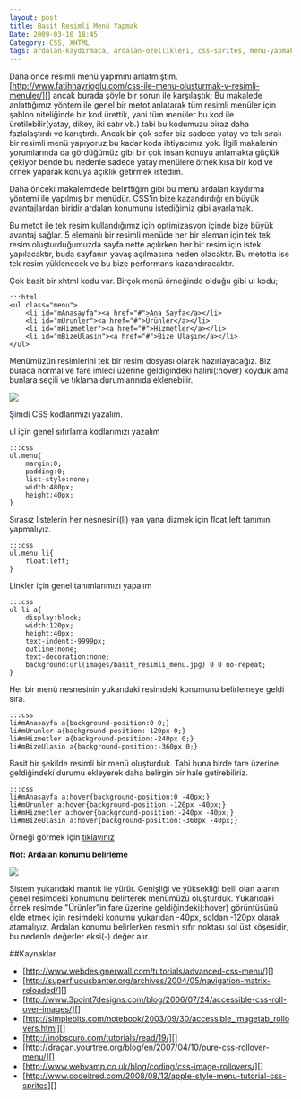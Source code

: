```yaml
---
layout: post
title: Basit Resimli Menü Yapmak
Date: 2009-03-10 18:45
Category: CSS, XHTML
tags: ardalan-kaydırmaca, ardalan-özellikleri, css-sprites, menü-yapmak, resimli-menü
---
```


Daha önce resimli menü yapımını anlatmıştım.
[http://www.fatihhayrioglu.com/css-ile-menu-olusturmak-v-resimli-menuler/][]
ancak burada şöyle bir sorun ile karşılaştık; Bu makalede anlattığımız
yöntem ile genel bir metot anlatarak tüm resimli menüler için şablon
niteliğinde bir kod ürettik, yani tüm menüler bu kod ile
üretilebilir(yatay, dikey, iki satır vb.) tabi bu kodumuzu biraz daha
fazlalaştırdı ve karıştırdı. Ancak bir çok sefer biz sadece yatay ve tek
sıralı bir resimli menü yapıyoruz bu kadar koda ihtiyacımız yok. İlgili
makalenin yorumlarında da gördüğümüz gibi bir çok insan konuyu anlamakta
güçlük çekiyor bende bu nedenle sadece yatay menülere örnek kısa bir kod
ve örnek yaparak konuya açıklık getirmek istedim.

Daha önceki makalemdede belirttiğim gibi bu menü ardalan kaydırma
yöntemi ile yapılmış bir menüdür. CSS'in bize kazandırdığı en büyük
avantajlardan biridir ardalan konumunu istediğimiz gibi ayarlamak.

Bu metot ile tek resim kullandığımız için optimizasyon içinde bize büyük
avantaj sağlar. 5 elemanlı bir resimli menüde her bir eleman için tek
tek resim oluşturduğumuzda sayfa nette açılırken her bir resim için
istek yapılacaktır, buda sayfanın yavaş açılmasına neden olacaktır. Bu
metotta ise tek resim yüklenecek ve bu bize performans kazandıracaktır.

Çok basit bir xhtml kodu var. Birçok menü örneğinde olduğu gibi ul kodu;

	:::html
	<ul class="menu">
	    <li id="mAnasayfa"><a href="#">Ana Sayfa</a></li>
	    <li id="mUrunler"><a href="#">Ürünler</a></li>
	    <li id="mHizmetler"><a href="#">Hizmetler</a></li>
	    <li id="mBizeUlasin"><a href="#">Bize Ulaşın</a></li>
	</ul>


Menümüzün resimlerini tek bir resim dosyası olarak hazırlayacağız. Biz
burada normal ve fare imleci üzerine geldiğindeki halini(:hover) koyduk
ama bunlara seçili ve tıklama durumlarınıda eklenebilir.

![][100]

Şimdi CSS kodlarımızı yazalım.

ul için genel sıfırlama kodlarımızı yazalım

	:::css
	ul.menu{
	    margin:0;
	    padding:0;
	    list-style:none;
	    width:480px;
	    height:40px;
	}

Sırasız listelerin her nesnesini(li) yan yana dizmek için float:left
tanımını yapmalıyız.

	:::css
	ul.menu li{
		float:left;
	}

Linkler için genel tanımlarımızı yapalım

	:::css
	ul li a{
	    display:block;
	    width:120px;
	    height:40px;
	    text-indent:-9999px;
	    outline:none;
	    text-decoration:none;
	    background:url(images/basit_resimli_menu.jpg) 0 0 no-repeat;
	}


Her bir menü nesnesinin yukarıdaki resimdeki konumunu belirlemeye geldi
sıra.

	:::css
	li#mAnasayfa a{background-position:0 0;}
	li#mUrunler a{background-position:-120px 0;}
	li#mHizmetler a{background-position:-240px 0;}
	li#mBizeUlasin a{background-position:-360px 0;}

Basit bir şekilde resimli bir menü oluşturduk. Tabi buna birde fare
üzerine geldiğindeki durumu ekleyerek daha belirgin bir hale
getirebiliriz.

	:::css
	li#mAnasayfa a:hover{background-position:0 -40px;}
	li#mUrunler a:hover{background-position:-120px -40px;}
	li#mHizmetler a:hover{background-position:-240px -40px;}
	li#mBizeUlasin a:hover{background-position:-360px -40px;}

Örneği görmek için [tıklayınız][]

**Not: Ardalan konumu belirleme**

![][1]

Sistem yukarıdaki mantık ile yürür. Genişliği ve yüksekliği belli olan
alanın genel resimdeki konumunu belirterek menümüzü oluşturduk.
Yukarıdaki örnek resimde "Ürünler"in fare üzerine geldiğindeki(:hover)
görüntüsünü elde etmek için resimdeki konumu yukarıdan -40px, soldan
-120px olarak atamalıyız. Ardalan konumu belirlerken resmin sıfır
noktası sol üst köşesidir, bu nedenle değerler eksi(-) değer alır.

##Kaynaklar


-   [http://www.webdesignerwall.com/tutorials/advanced-css-menu/][]
-   [http://superfluousbanter.org/archives/2004/05/navigation-matrix-reloaded/][]
-   [http://www.3point7designs.com/blog/2006/07/24/accessible-css-roll-over-images/][]
-   [http://simplebits.com/notebook/2003/09/30/accessible_imagetab_rollovers.html][]
-   [http://inobscuro.com/tutorials/read/19/][]
-   [http://dragan.yourtree.org/blog/en/2007/04/10/pure-css-rollover-menu/][]
-   [http://www.webvamp.co.uk/blog/coding/css-image-rollovers/][]
-   [http://www.codeitred.com/2008/08/12/apple-style-menu-tutorial-css-sprites][]


  [http://www.fatihhayrioglu.com/css-ile-menu-olusturmak-v-resimli-menuler/]: http://www.fatihhayrioglu.com/css-ile-menu-olusturmak-v-resimli-menuler/
  [100]: /images/basit_resimli_menu.jpg
  [tıklayınız]: /dokumanlar/basit_resimli_menu.html
  [1]: /images/basit_resimli_menu_ardkaydi.jpg
  [http://www.webdesignerwall.com/tutorials/advanced-css-menu/]: http://www.webdesignerwall.com/tutorials/advanced-css-menu/
  [http://superfluousbanter.org/archives/2004/05/navigation-matrix-reloaded/]: http://superfluousbanter.org/archives/2004/05/navigation-matrix-reloaded/
  [http://www.3point7designs.com/blog/2006/07/24/accessible-css-roll-over-images/]: http://www.3point7designs.com/blog/2006/07/24/accessible-css-roll-over-images/
  [http://simplebits.com/notebook/2003/09/30/accessible_imagetab_rollovers.html]: http://simplebits.com/notebook/2003/09/30/accessible_imagetab_rollovers.html
  [http://inobscuro.com/tutorials/read/19/]: http://inobscuro.com/tutorials/read/19/
  [http://dragan.yourtree.org/blog/en/2007/04/10/pure-css-rollover-menu/]: http://dragan.yourtree.org/blog/en/2007/04/10/pure-css-rollover-menu/
  [http://www.webvamp.co.uk/blog/coding/css-image-rollovers/]: http://www.webvamp.co.uk/blog/coding/css-image-rollovers/
  [http://www.codeitred.com/2008/08/12/apple-style-menu-tutorial-css-sprites]: http://www.codeitred.com/2008/08/12/apple-style-menu-tutorial-css-sprites
